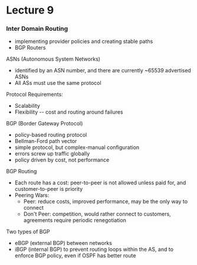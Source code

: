 # Lecture 9

### Inter Domain Routing

- implementing provider policies and creating stable paths
- BGP Routers

ASNs (Autonomous System Networks)

- identified by an ASN number, and there are currently ~65539 advertised ASNs
- All ASs must use the same protocol

Protocol Requirements:

- Scalability
- Flexibility -- cost and routing around failures

BGP (Border Gateway Protocol)

- policy-based routing protocol
- Bellman-Ford path vector
- simple protocol, but complex-manual configuration
- errors screw up traffic globally
- policy driven by cost, not performance

BGP Routing

- Each route has a cost: peer-to-peer is not allowed unless paid for, and customer-to-peer is priority
- Peering Wars:
  - Peer: reduce costs, improved performance, may be the only way to connect
  - Don't Peer: competition, would rather connect to customers, agreements require periodic renegotiation

Two types of BGP

- eBGP (external BGP) between networks
- iBGP (internal BGP) to prevent routing loops within the AS, and to enforce BGP policy, even if OSPF has better route









